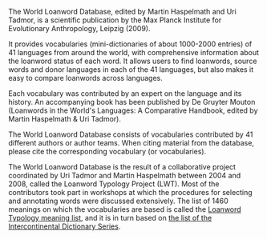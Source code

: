The World Loanword Database, edited by Martin Haspelmath and Uri Tadmor, is a scientific publication by 
the Max Planck Institute for Evolutionary Anthropology, Leipzig (2009).

It provides vocabularies (mini-dictionaries of about 1000-2000 entries) of 41 languages from around the 
world, with comprehensive information about the loanword status of each word. It allows users to find 
loanwords, source words and donor languages in each of the 41 languages, but also makes it easy to compare 
loanwords across languages.

Each vocabulary was contributed by an expert on the language and its history. An accompanying book has been 
published by De Gruyter Mouton (Loanwords in the World's Languages: A Comparative Handbook, edited by Martin Haspelmath & Uri Tadmor).

The World Loanword Database consists of vocabularies contributed by 41 different authors or author teams. 
When citing material from the database, please cite the corresponding vocabulary (or vocabularies).

The World Loanword Database is the result of a collaborative project coordinated by Uri Tadmor and 
Martin Haspelmath between 2004 and 2008, called the Loanword Typology Project (LWT). Most of the contributors 
took part in workshops at which the procedures for selecting and annotating words were discussed extensively. 
The list of 1460 meanings on which the vocabularies are based is called the 
[Loanword Typology meaning list](https://concepticon.clld.org/contributions/Haspelmath-2009-1460), 
and it is in turn based on 
[the list of the Intercontinental Dictionary Series](https://concepticon.clld.org/contributions/Key-2016-1310).
